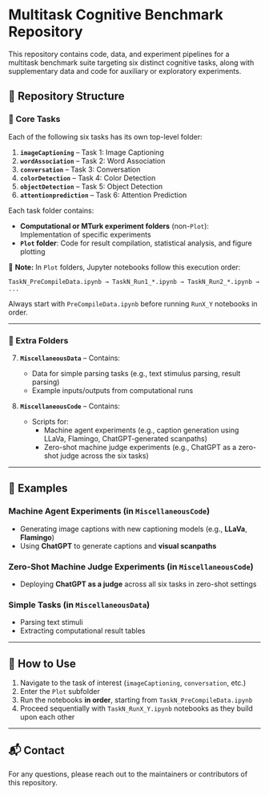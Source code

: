 # Multitask Cognitive Benchmark Repository

This repository contains code, data, and experiment pipelines for a multitask benchmark suite targeting six distinct cognitive tasks, along with supplementary data and code for auxiliary or exploratory experiments.

## 📁 Repository Structure

### 🎯 Core Tasks

Each of the following six tasks has its own top-level folder:

1. **`imageCaptioning`** – Task 1: Image Captioning
2. **`wordAssociation`** – Task 2: Word Association
3. **`conversation`** – Task 3: Conversation
4. **`colorDetection`** – Task 4: Color Detection
5. **`objectDetection`** – Task 5: Object Detection
6. **`attentionprediction`** – Task 6: Attention Prediction

Each task folder contains:

- **Computational or MTurk experiment folders** (non-`Plot`): Implementation of specific experiments
- **`Plot` folder**: Code for result compilation, statistical analysis, and figure plotting

📌 **Note:** In `Plot` folders, Jupyter notebooks follow this execution order:

```plaintext
TaskN_PreCompileData.ipynb → TaskN_Run1_*.ipynb → TaskN_Run2_*.ipynb → ...
```

Always start with `PreCompileData.ipynb` before running `RunX_Y` notebooks in order.

---

### 🧩 Extra Folders

7. **`MiscellaneousData`** – Contains:
   - Data for simple parsing tasks (e.g., text stimulus parsing, result parsing)
   - Example inputs/outputs from computational runs

8. **`MiscellaneousCode`** – Contains:
   - Scripts for:
     - Machine agent experiments (e.g., caption generation using LLaVa, Flamingo, ChatGPT-generated scanpaths)
     - Zero-shot machine judge experiments (e.g., ChatGPT as a zero-shot judge across the six tasks)

---

## 🧪 Examples

### Machine Agent Experiments (in `MiscellaneousCode`)

- Generating image captions with new captioning models (e.g., **LLaVa**, **Flamingo**)
- Using **ChatGPT** to generate captions and **visual scanpaths**

### Zero-Shot Machine Judge Experiments (in `MiscellaneousCode`)

- Deploying **ChatGPT as a judge** across all six tasks in zero-shot settings

### Simple Tasks (in `MiscellaneousData`)

- Parsing text stimuli
- Extracting computational result tables

---

## 🔧 How to Use

1. Navigate to the task of interest (`imageCaptioning`, `conversation`, etc.)
2. Enter the `Plot` subfolder
3. Run the notebooks **in order**, starting from `TaskN_PreCompileData.ipynb`
4. Proceed sequentially with `TaskN_RunX_Y.ipynb` notebooks as they build upon each other

---

## 📬 Contact

For any questions, please reach out to the maintainers or contributors of this repository.

